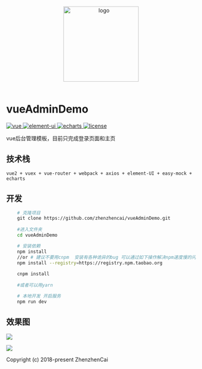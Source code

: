 <p align="center">
  <br>
  <img width="200" src="./logo.png" alt="logo">
  <br>
  <br>
</p>


# vueAdminDemo

<p align="left">
  <a href="https://github.com/vuejs/vue">
    <img src="https://img.shields.io/badge/vue-2.6.10-brightgreen.svg" alt="vue">
  </a>
  <a href="https://github.com/ElemeFE/element">
    <img src="https://img.shields.io/badge/element--ui-2.8.2-brightgreen.svg" alt="element-ui">
  </a>
  <a href="https://echarts.baidu.com/">
    <img src="https://img.shields.io/badge/echarts-4.1.0-brightgreen.svg" alt="echarts">
  </a>
  <a href="https://github.com/zhenzhencai/vueAdminDemo/blob/master/LICENSE">
    <img src="https://img.shields.io/github/license/mashape/apistatus.svg" alt="license">
  </a>
  
</p>

   vue后台管理模板，目前只完成登录页面和主页

## 技术栈
    vue2 + vuex + vue-router + webpack + axios + element-UI + easy-mock + echarts


## 开发
```bash
    # 克隆项目
    git clone https://github.com/zhenzhencai/vueAdminDemo.git
    
    #进入文件夹
    cd vueAdminDemo

    # 安装依赖
    npm install
    //or # 建议不要用cnpm  安装有各种诡异的bug 可以通过如下操作解决npm速度慢的问题
    npm install --registry=https://registry.npm.taobao.org
    
    cnpm install
    
    #或者可以用yarn

    # 本地开发 开启服务
    npm run dev
```


## 效果图

![](https://github.com/zhenzhencai/vueAdminDemo/blob/master/static/login.png)

![](https://github.com/zhenzhencai/vueAdminDemo/blob/master/static/home.png)


Copyright (c) 2018-present ZhenzhenCai
